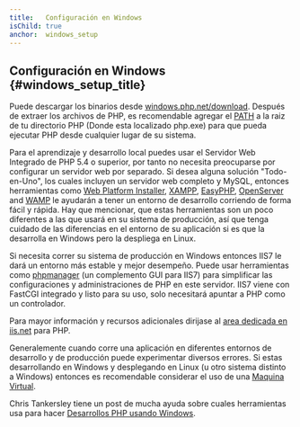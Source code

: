 ```yaml
---
title:   Configuración en Windows
isChild: true
anchor:  windows_setup
---
```


## Configuración en Windows {#windows_setup_title}

Puede descargar los binarios desde [windows.php.net/download][php-downloads]. Después de extraer los archivos de PHP, es recomendable agregar el [PATH][windows-path] a la raiz de tu directorio PHP (Donde esta localizado php.exe) para que pueda ejecutar PHP desde cualquier lugar de su sistema.

Para el aprendizaje y desarrollo local puedes usar el Servidor Web Integrado de PHP 5.4 o superior, por tanto no necesita preocuparse por configurar un servidor web por separado. Si desea alguna solución "Todo-en-Uno", los cuales incluyen un servidor web completo y MySQL, entonces herramientas como [Web Platform Installer][wpi], [XAMPP][xampp], [EasyPHP][easyphp], [OpenServer][openserver] and [WAMP][wamp] le ayudarán a tener un entorno de desarrollo  corriendo de forma fácil y rápida. Hay que mencionar, que  estas herramientas son un poco diferentes a las que usará en su sistema de producción, así que tenga cuidado de las diferencias en el entorno de su aplicación si es que la desarrolla en Windows pero la despliega en Linux.

Si necesita correr su sistema de producción en Windows entonces IIS7 le dará un entorno más estable y mejor desempeño. Puede usar herramientas como [phpmanager][phpmanager] (un complemento GUI para IIS7) para simplificar las configuraciones y administraciones de PHP en este servidor. IIS7 viene con FastCGI integrado y listo para su uso, solo necesitará apuntar a PHP como un controlador.

Para mayor información y recursos adicionales dirijase al [area dedicada en iis.net][php-iis] para PHP.

Generalemente cuando corre una aplicación en diferentes entornos de desarrollo y de producción puede experimentar diversos errores. Si estas desarrollando en Windows y desplegando en Linux (u otro sistema distinto a Windows) entonces es recomendable considerar el uso de una [Maquina Virtual](/#virtualization_title).

Chris Tankersley tiene un post de mucha ayuda sobre cuales herramientas usa para hacer [Desarrollos PHP usando Windows][windows-tools].

[easyphp]: http://www.easyphp.org/
[phpmanager]: http://phpmanager.codeplex.com/
[openserver]: http://open-server.ru/
[wamp]: http://www.wampserver.com/en/
[php-downloads]: http://windows.php.net/download/
[php-iis]: http://php.iis.net/
[windows-path]: http://www.windows-commandline.com/set-path-command-line/
[windows-tools]: http://ctankersley.com/2015/07/01/developing-on-windows/
[wpi]: http://www.microsoft.com/web/downloads/platform.aspx
[xampp]: http://www.apachefriends.org/en/xampp.html
